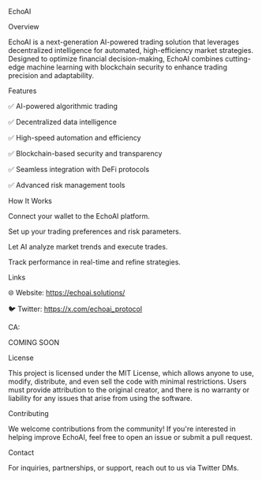 EchoAI

Overview

EchoAI is a next-generation AI-powered trading solution that leverages decentralized intelligence for automated, high-efficiency market strategies. Designed to optimize financial decision-making, EchoAI combines cutting-edge machine learning with blockchain security to enhance trading precision and adaptability.

Features

✅ AI-powered algorithmic trading

✅ Decentralized data intelligence

✅ High-speed automation and efficiency

✅ Blockchain-based security and transparency

✅ Seamless integration with DeFi protocols

✅ Advanced risk management tools

How It Works

Connect your wallet to the EchoAI platform.

Set up your trading preferences and risk parameters.

Let AI analyze market trends and execute trades.

Track performance in real-time and refine strategies.

Links

🌐 Website: https://echoai.solutions/

🐦 Twitter: https://x.com/echoai_protocol

CA:

COMING SOON

License

This project is licensed under the MIT License, which allows anyone to use, modify, distribute, and even sell the code with minimal restrictions. Users must provide attribution to the original creator, and there is no warranty or liability for any issues that arise from using the software.

Contributing

We welcome contributions from the community! If you're interested in helping improve EchoAI, feel free to open an issue or submit a pull request.

Contact

For inquiries, partnerships, or support, reach out to us via Twitter DMs.
